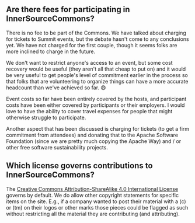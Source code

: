 ## Are there fees for participating in InnerSourceCommons?
There is no fee to be part of the Commons. We have talked about charging for tickets to Summit events, but the debate hasn't come to any conclusions yet. We have not charged for the first couple, though it seems folks are more inclined to charge in the future.

We don't want to restrict anyone's access to an event, but some cost recovery would be useful (they aren't all that cheap to put on) and it would be very useful to get people's level of commitment earlier in the process so that folks that are volunteering to organize things can have a more accurate headcount than we've achieved so far. :smile:

Event costs so far have been entirely covered by the hosts, and participant costs have been either covered by participants or their employers. I would love to have the ability to cover travel expenses for people that might otherwise struggle to participate.

Another aspect that has been discussed is charging for tickets (to get a firm commitment from attendees) and donating that to the Apache Software Foundation (since we are pretty much copying the Apache Way) and / or other free software sustainability projects.

## Which license governs contributions to InnerSourceCommons?
The [Creative Commons Attribution-ShareAlike 4.0 International License](http://creativecommons.org/licenses/by-sa/4.0/) governs by default. We do allow other copyright statements for specific items on the site. E.g., if a company wanted to post their material with a (c) or (tm) on their logos or other marks those pieces could be flagged as such without restricting all the material they are contributing (and attributing).